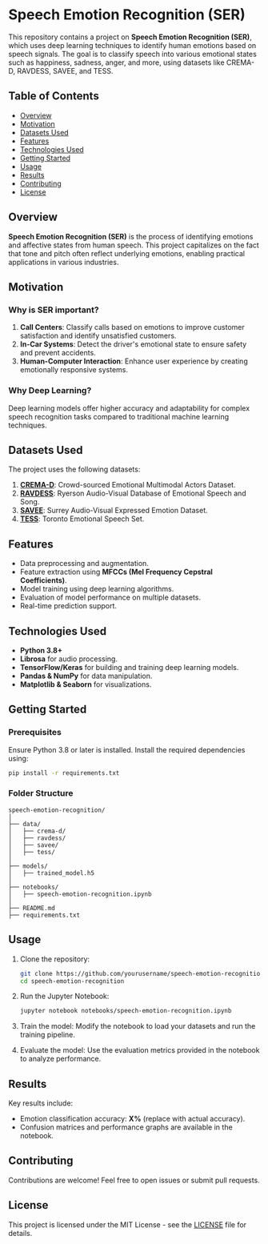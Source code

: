 # Speech Emotion Recognition (SER)

This repository contains a project on **Speech Emotion Recognition (SER)**, which uses deep learning techniques to identify human emotions based on speech signals. The goal is to classify speech into various emotional states such as happiness, sadness, anger, and more, using datasets like CREMA-D, RAVDESS, SAVEE, and TESS.

## Table of Contents
- [Overview](#overview)
- [Motivation](#motivation)
- [Datasets Used](#datasets-used)
- [Features](#features)
- [Technologies Used](#technologies-used)
- [Getting Started](#getting-started)
- [Usage](#usage)
- [Results](#results)
- [Contributing](#contributing)
- [License](#license)

## Overview
**Speech Emotion Recognition (SER)** is the process of identifying emotions and affective states from human speech. This project capitalizes on the fact that tone and pitch often reflect underlying emotions, enabling practical applications in various industries.

## Motivation
### Why is SER important?
1. **Call Centers**: Classify calls based on emotions to improve customer satisfaction and identify unsatisfied customers.
2. **In-Car Systems**: Detect the driver's emotional state to ensure safety and prevent accidents.
3. **Human-Computer Interaction**: Enhance user experience by creating emotionally responsive systems.

### Why Deep Learning?
Deep learning models offer higher accuracy and adaptability for complex speech recognition tasks compared to traditional machine learning techniques.

## Datasets Used
The project uses the following datasets:
1. **[CREMA-D](https://github.com/CheyneyComputerScience/CREMA-D)**: Crowd-sourced Emotional Multimodal Actors Dataset.
2. **[RAVDESS](https://zenodo.org/record/1188976)**: Ryerson Audio-Visual Database of Emotional Speech and Song.
3. **[SAVEE](https://www.kaggle.com/datasets/ejlok1/surrey-audiovisual-expressed-emotion-savee)**: Surrey Audio-Visual Expressed Emotion Dataset.
4. **[TESS](https://tspace.library.utoronto.ca/handle/1807/24487)**: Toronto Emotional Speech Set.

## Features
- Data preprocessing and augmentation.
- Feature extraction using **MFCCs (Mel Frequency Cepstral Coefficients)**.
- Model training using deep learning algorithms.
- Evaluation of model performance on multiple datasets.
- Real-time prediction support.

## Technologies Used
- **Python 3.8+**
- **Librosa** for audio processing.
- **TensorFlow/Keras** for building and training deep learning models.
- **Pandas & NumPy** for data manipulation.
- **Matplotlib & Seaborn** for visualizations.

## Getting Started
### Prerequisites
Ensure Python 3.8 or later is installed. Install the required dependencies using:
```bash
pip install -r requirements.txt
```

### Folder Structure
```plaintext
speech-emotion-recognition/
│
├── data/
│   ├── crema-d/
│   ├── ravdess/
│   ├── savee/
│   ├── tess/
│
├── models/
│   ├── trained_model.h5
│
├── notebooks/
│   ├── speech-emotion-recognition.ipynb
│
├── README.md
├── requirements.txt
```

## Usage
1. Clone the repository:
   ```bash
   git clone https://github.com/yourusername/speech-emotion-recognition.git
   cd speech-emotion-recognition
   ```

2. Run the Jupyter Notebook:
   ```bash
   jupyter notebook notebooks/speech-emotion-recognition.ipynb
   ```

3. Train the model:
   Modify the notebook to load your datasets and run the training pipeline.

4. Evaluate the model:
   Use the evaluation metrics provided in the notebook to analyze performance.

## Results
Key results include:
- Emotion classification accuracy: **X%** (replace with actual accuracy).
- Confusion matrices and performance graphs are available in the notebook.

## Contributing
Contributions are welcome! Feel free to open issues or submit pull requests.

## License
This project is licensed under the MIT License - see the [LICENSE](LICENSE) file for details.
